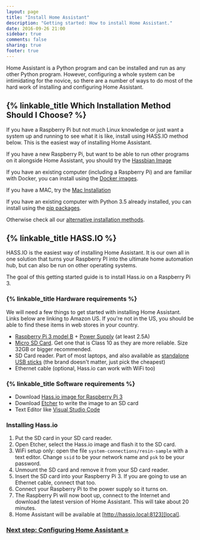 ```yaml
---
layout: page
title: "Install Home Assistant"
description: "Getting started: How to install Home Assistant."
date: 2016-09-26 21:00
sidebar: true
comments: false
sharing: true
footer: true
---
```


Home Assistant is a Python program and can be installed and run as any other Python program.  However, configuring a whole system can be intimidating for the novice, so there are a number of ways to do most of the hard work of installing and configuring Home Assistant.

## {% linkable_title Which Installation Method Should I Choose? %}

If you have a Raspberry Pi but not much Linux knowledge or just want a system up and running to see what it is like, install using HASS.IO method below.  This is the easiest way of installing Home Assistant.

If you have a new Raspberry Pi, but want to be able to run other programs on it alongside Home Assistant, you should try the [Hassbian Image](/docs/hassbian/installation/)

If you have an existing computer (including a Raspberry Pi) and are familiar with Docker, you can install using the [Docker images](docs/installation/docker/).

If you have a MAC, try the [Mac Installation](/docs/installation/macos/)

If you have an existing computer with Python 3.5 already installed, you can install using the [pip packages](/docs/installation/virtualenv/).

Otherwise check all our [alternative installation methods](/docs/installation/).

## {% linkable_title HASS.IO %}
HASS.IO is the easiest way of installing Home Assistant.  It is our own all in one solution that turns your Raspberry PI into the ultimate home automation hub, but can also be run on other operating systems.

The goal of this getting started guide is to install Hass.io on a Raspberry Pi 3. 

### {% linkable_title Hardware requirements %}

We will need a few things to get started with installing Home Assistant. Links below are linking to Amazon US. If you're not in the US, you should be able to find these items in web stores in your country.

- [Raspberry Pi 3 model B](http://a.co/gEfMqL4) + [Power Supply](http://a.co/cgKUgkt) (at least 2.5A)
- [Micro SD Card](http://a.co/gslOydD). Get one that is Class 10 as they are more reliable. Size 32GB or bigger recommended.
- SD Card reader. Part of most laptops, and also available as [standalone USB sticks](http://a.co/5FCyb0N) (the brand doesn't matter, just pick the cheapest)
- Ethernet cable (optional, Hass.io can work with WiFi too)

### {% linkable_title Software requirements %}

- Download [Hass.io image for Raspberry Pi 3][pi3]
- Download [Etcher] to write the image to an SD card
- Text Editor like [Visual Studio Code](https://code.visualstudio.com/)

[Etcher]: https://etcher.io/
[pi3]: https://github.com/home-assistant/hassio-build/releases/download/1.1/resinos-hassio-1.1-raspberrypi3.img.bz2

### Installing Hass.io

1. Put the SD card in your SD card reader.
1. Open Etcher, select the Hass.io image and flash it to the SD card.
1. WiFi setup only: open the file `system-connections/resin-sample` with a text editor. Change `ssid` to be your network name and `psk` to be your password.
1. Unmount the SD card and remove it from your SD card reader.
1. Insert the SD card into your Raspberry Pi 3. If you are going to use an Ethernet cable, connect that too.
1. Connect your Raspberry Pi to the power supply so it turns on.
1. The Raspberry Pi will now boot up, connect to the Internet and download the latest version of Home Assistant. This will take about 20 minutes.
1. Home Assistant will be available at [http://hassio.local:8123][local].

[local]: http://hassio.local:8123

### [Next step: Configuring Home Assistant &raquo;](/getting-started/configuration/)
